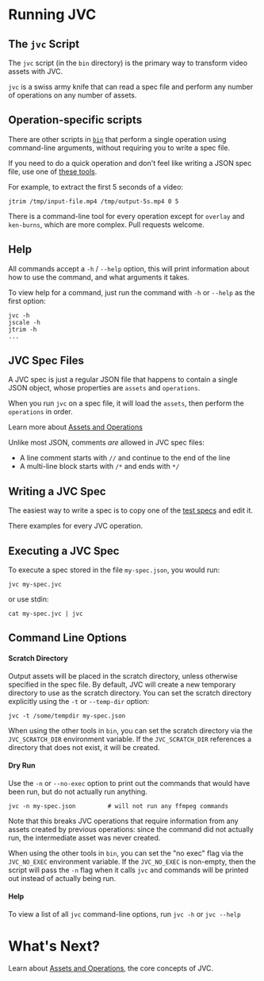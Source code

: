 # Running JVC

## The `jvc` Script
The `jvc` script (in the `bin` directory) is the primary way to transform video
assets with JVC.

`jvc` is a swiss army knife that can read a spec file and perform any number
of operations on any number of assets.

## Operation-specific scripts
There are other scripts in [`bin`](../bin) that perform a single operation using
command-line arguments, without requiring you to write a spec file.

If you need to do a quick operation and don't feel like writing a JSON
spec file, use one of [these tools](../bin).

For example, to extract the first 5 seconds of a video:
```shell script
jtrim /tmp/input-file.mp4 /tmp/output-5s.mp4 0 5
```

There is a command-line tool for every operation except for `overlay` and
`ken-burns`, which are more complex. Pull requests welcome.

## Help
All commands accept a `-h` / `--help` option, this will print information about
how to use the command, and what arguments it takes.

To view help for a command, just run the command with `-h` or `--help` as the
first option:
```shell script
jvc -h
jscale -h
jtrim -h
...
```

## JVC Spec Files
A JVC spec is just a regular JSON file that happens to contain a single JSON object,
whose properties are `assets` and `operations`.

When you run `jvc` on a spec file, it will load the `assets`, then perform the `operations` in order.

Learn more about [Assets and Operations](concepts.md)

Unlike most JSON, comments *are* allowed in JVC spec files:
* A line comment starts with `//` and continue to the end of the line
* A multi-line block starts with `/*` and ends with `*/`

## Writing a JVC Spec
The easiest way to write a spec is to copy one of the
[test specs](../src/test/resources/tests) and edit it.

There examples for every JVC operation.

## Executing a JVC Spec
To execute a spec stored in the file `my-spec.json`, you would run:
```shell script
jvc my-spec.jvc
```
or use stdin:
```shell script
cat my-spec.jvc | jvc
```

## Command Line Options

#### Scratch Directory
Output assets will be placed in the scratch directory, unless otherwise specified
in the spec file. By default, JVC will create a new temporary directory to use as the scratch
directory. You can set the scratch directory explicitly using the `-t` or `--temp-dir` option:
```shell script
jvc -t /some/tempdir my-spec.json
```

When using the other tools in `bin`, you can set the scratch directory via the
`JVC_SCRATCH_DIR` environment variable. If the `JVC_SCRATCH_DIR` references a
directory that does not exist, it will be created.

#### Dry Run
Use the `-n` or `--no-exec` option to print out the commands that would have been run,
but do not actually run anything.
```shell script
jvc -n my-spec.json         # will not run any ffmpeg commands
```
Note that this breaks JVC operations that require information from any assets created by
previous operations: since the command did not actually run, the intermediate asset was
never created.

When using the other tools in `bin`, you can set the "no exec" flag via the
`JVC_NO_EXEC` environment variable. If the `JVC_NO_EXEC` is non-empty, then
the script will pass the `-n` flag when it calls `jvc` and commands will
be printed out instead of actually being run.

#### Help
To view a list of all `jvc` command-line options, run `jvc -h` or `jvc --help`

# What's Next?
Learn about [Assets and Operations](concepts.md), the core concepts of JVC.
